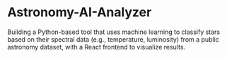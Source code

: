 # Astronomy-AI-Analyzer
Building a Python-based tool that uses machine learning to classify stars based on their spectral data (e.g., temperature, luminosity) from a public astronomy dataset, with a React frontend to visualize results.
